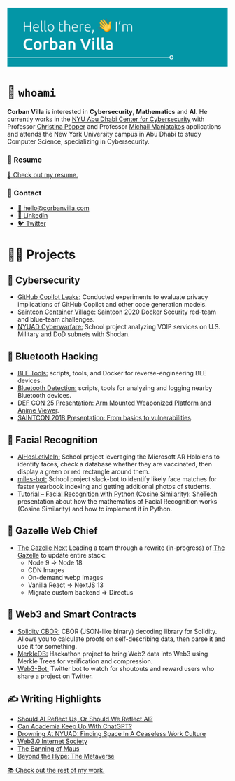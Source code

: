 ![Hello There, I'm Corban Villa](./CorbanBanner.svg)

# 🙋 `whoami`

**Corban Villa** is interested in **Cybersecurity**, **Mathematics** and **AI**. He currently works in the [NYU Abu Dhabi Center for Cybersecurity](https://nyuad.nyu.edu/en/research/faculty-labs-and-projects/nyuad-ccs.html) with Professor [Christina Pöpper](https://poepper.net/) and Professor [Michail Maniatakos](https://wp.nyu.edu/momalab/industrial-control-systems-security/) applications and attends the New York University campus in Abu Dhabi to study Computer Science, specializing in Cybersecurity.

### 📃 Resume

[📎 Check out my resume.](https://resources.corbanvilla.com/CorbanVillaResume.pdf)

### 💬 Contact

- [📨 hello@corbanvilla.com](mailto:hello@corbanvilla.com)
- [👥 Linkedin](https://www.linkedin.com/in/corbanvilla/)
- [🐦 Twitter](https://twitter.com/Animcogn)

# 🧑‍🏫 Projects

## 🔑 Cybersecurity

- [GitHub Copilot Leaks:](https://www.usenix.org/system/files/usenixsecurity23-niu.pdf) Conducted experiments to evaluate privacy implications of GitHub Copilot and other code generation models.
- [Saintcon Container Village:](https://github.com/corbanvilla/saintcon-container-village) Saintcon 2020 Docker Security red-team and blue-team challenges.
- [NYUAD Cyberwarfare:](https://github.com/corbanvilla/nyuad_cyberwarfare) School project analyzing VOIP services on U.S. Military and DoD subnets with Shodan.

## 🔧 Bluetooth Hacking

- [BLE Tools:](https://github.com/corbanvilla/BLETools) scripts, tools, and Docker for reverse-engineering BLE devices.
- [Bluetooth Detection:](https://github.com/corbanvilla/BluetoothDetection) scripts, tools for analyzing and logging nearby Bluetooth devices.
- [DEF CON 25 Presentation: Arm Mounted Weaponized Platform and Anime Viewer](https://youtu.be/4o9nKWI0lXM).
- [SAINTCON 2018 Presentation: From basics to vulnerabilities](https://youtu.be/fAKizRuEQOw).

## 🫥 Facial Recognition

- [AlHosLetMeIn:](https://github.com/corbanvilla/AlHosLetMeIn) School project leveraging the Microsoft AR Hololens to identify faces, check a database whether they are vaccinated, then display a green or red rectangle around them.
- [miles-bot:](https://github.com/corbanvilla/miles) School project slack-bot to identify likely face matches for faster yearbook indexing and getting additional photos of students.
- [Tutorial – Facial Recognition with Python (Cosine Similarity):](https://www.youtube.com/watch?v=cOZ9emGgiaY) [SheTech](https://shetechexplorer.com/) presentation about how the mathematics of Facial Recognition works (Cosine Similarity) and how to implement it in Python.

## 🦌 Gazelle Web Chief

- [The Gazelle Next](https://github.com/thegazelle-ad/gazelle-server-next) Leading a team through a rewrite (in-progress) of [The Gazelle](thegazelle.org/) to update entire stack:
  - Node 9 => Node 18
  - CDN Images
  - On-demand webp Images
  - Vanilla React => NextJS 13
  - Migrate custom backend => Directus

## 💠 Web3 and Smart Contracts

- [Solidity CBOR:](https://github.com/owlprotocol/solidity-cbor) CBOR (JSON-like binary) decoding library for Solidity. Allows you to calculate proofs on self-describing data, then parse it and use it for something.
- [MerkleDB:](https://github.com/owlprotocol/merkledb) Hackathon project to bring Web2 data into Web3 using Merkle Trees for verification and compression.
- [Web3-Bot:](https://github.com/owlprotocol/web3-bot) Twitter bot to watch for shoutouts and reward users who share a project on Twitter.

## ✍️ Writing Highlights

- [Should AI Reflect Us, Or Should We Reflect AI?](https://www.thegazelle.org/issue/248/ai-bias-opinion)
- [Can Academia Keep Up With ChatGPT?](https://www.thegazelle.org/issue/238/can-academia-keep-up-with-chatgpt)
- [Drowning At NYUAD: Finding Space In A Ceaseless Work Culture](https://www.thegazelle.org/issue/234/always-on-nyuad)
- [Web3.0 Internet Society](https://www.thegazelle.org/issue/221/opinion/webthree-internet-society)
- [The Banning of Maus](https://www.thegazelle.org/issue/224/ban-of-maus)
- [Beyond the Hype: The Metaverse](https://www.thegazelle.org/issue/227/opinion/hype-beyond-metaverse)

[📚 Check out the rest of my work.](https://www.thegazelle.org/staff-member/corban-villa)
